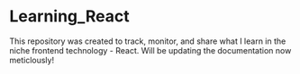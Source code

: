 # Learning_React
This repository was created to track, monitor, and share what I learn in the niche frontend technology - React.
Will be updating the documentation now meticlously!
